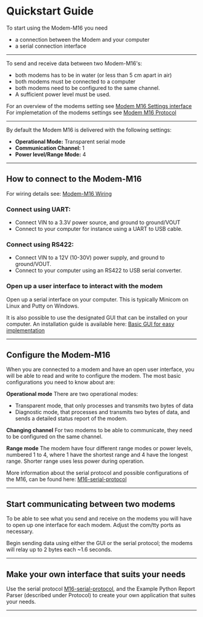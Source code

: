 # Quickstart Guide
To start using the Modem-M16 you need 

- a connection between the Modem and your computer
- a serial connection interface

---

To send and receive data between two Modem-M16's:

- both modems has to be in water (or less than 5 cm apart in air)
- both modems must be connected to a computer
- both modems need to be configured to the same channel.
- A sufficient power level must be used.

For an overview of the modems setting see [Modem M16 Settings interface](../modem-m16/modem-m16-integration.md#settings-interface)
For implemetation of the modems settings see [Modem M16 Protocol](../modem-m16/modem-m16-protocol.md)

---

By default the Modem M16 is delivered with the following settings:

- **Operational Mode:** Transparent serial mode  
- **Communication Channel:** 1  
- **Power level/Range Mode:** 4

---

## How to connect to the Modem-M16

For wiring details see: [Modem-M16 Wiring](../modem-m16/modem-m16-wiring.md)


### Connect using UART:
- Connect VIN to a 3.3V power source, and ground to ground/VOUT
- Connect to your computer for instance using a UART to USB cable. 

### Connect using RS422:
- Connect VIN to a 12V (10-30V) power supply, and ground to ground/VOUT.
- Connect to your computer using an RS422 to USB serial converter.

### Open up a user interface to interact with the modem
Open up a serial interface on your computer. This is typically Minicom on Linux and Putty on Windows.

It is also possible to use the designated GUI that can be installed on your computer. An installation guide is available here: [Basic GUI for easy implementation](../modem-m16/modem-m16-gui.md)  

---

## Configure the Modem-M16
When you are connected to a modem and have an open user interface, you will be able to read and write to configure the modem.
The most basic configurations you need to know about are:

**Operational mode**
There are two operational modes:
- Transparent mode, that only processes and transmits two bytes of data
- Diagnostic mode, that processes and transmits two bytes of data, and sends a detailed status report of the modem.

**Changing channel**
For two modems to be able to communicate, they need to be configured on the same channel.

**Range mode**
The modem have four different range modes or power levels, numbered 1 to 4, where 1 have the shortest range and 4 have the longest range. Shorter range uses less power during operation.

More information about the serial protocol and possible configurations of the M16, can be found here: [M16-serial-protocol](../modem-m16/modem-m16-protocol.md)

---

## Start communicating between two modems
To be able to see what you send and receive on the modems you will have to open up one interface for each modem. Adjust the com/tty ports as necessary.

Begin sending data using either the GUI or the serial protocol; the modems will relay up to 2 bytes each ~1.6 seconds.

---

## Make your own interface that suits your needs
Use the serial protocol [M16-serial-protocol](../modem-m16/modem-m16-protocol.md), and the Example Python Report Parser (described under Protocol) to create your own application that suites your needs.

---

